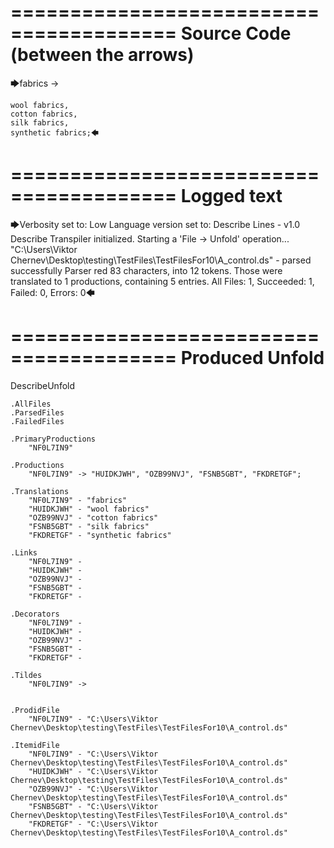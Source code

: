 ========================================
Source Code (between the arrows)
========================================

🡆fabrics ->

	wool fabrics,
	cotton fabrics,
	silk fabrics,
	synthetic fabrics;🡄

========================================
Logged text
========================================

🡆Verbosity set to: Low
Language version set to: Describe Lines - v1.0
Describe Transpiler initialized.
Starting a 'File -> Unfold' operation...
"C:\Users\Viktor Chernev\Desktop\testing\TestFiles\TestFilesFor10\A_control.ds" - parsed successfully
Parser red 83 characters, into 12 tokens.
Those were translated to 1 productions, containing 5 entries.
All Files: 1, Succeeded: 1, Failed: 0, Errors: 0🡄

========================================
Produced Unfold
========================================

DescribeUnfold

    .AllFiles
    .ParsedFiles
    .FailedFiles

    .PrimaryProductions
        "NF0L7IN9" 

    .Productions
        "NF0L7IN9" -> "HUIDKJWH", "OZB99NVJ", "FSNB5GBT", "FKDRETGF";

    .Translations
        "NF0L7IN9" - "fabrics"
        "HUIDKJWH" - "wool fabrics"
        "OZB99NVJ" - "cotton fabrics"
        "FSNB5GBT" - "silk fabrics"
        "FKDRETGF" - "synthetic fabrics"

    .Links
        "NF0L7IN9" - 
        "HUIDKJWH" - 
        "OZB99NVJ" - 
        "FSNB5GBT" - 
        "FKDRETGF" - 

    .Decorators
        "NF0L7IN9" - 
        "HUIDKJWH" - 
        "OZB99NVJ" - 
        "FSNB5GBT" - 
        "FKDRETGF" - 

    .Tildes
        "NF0L7IN9" -> 


    .ProdidFile
        "NF0L7IN9" - "C:\Users\Viktor Chernev\Desktop\testing\TestFiles\TestFilesFor10\A_control.ds"

    .ItemidFile
        "NF0L7IN9" - "C:\Users\Viktor Chernev\Desktop\testing\TestFiles\TestFilesFor10\A_control.ds"
        "HUIDKJWH" - "C:\Users\Viktor Chernev\Desktop\testing\TestFiles\TestFilesFor10\A_control.ds"
        "OZB99NVJ" - "C:\Users\Viktor Chernev\Desktop\testing\TestFiles\TestFilesFor10\A_control.ds"
        "FSNB5GBT" - "C:\Users\Viktor Chernev\Desktop\testing\TestFiles\TestFilesFor10\A_control.ds"
        "FKDRETGF" - "C:\Users\Viktor Chernev\Desktop\testing\TestFiles\TestFilesFor10\A_control.ds"

